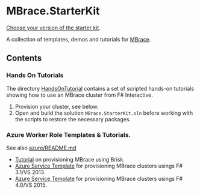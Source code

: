 # MBrace.StarterKit

[Choose your version of the starter kit](mbrace-versions.md).

A collection of templates, demos and tutorials for [MBrace](http://m-brace.net/).

## Contents

### Hands On Tutorials

The directory [HandsOnTutorial](HandsOnTutorial) contains a set of scripted 
hands-on tutorials showing how to use an MBrace cluster from F# Interactive.

1. Provision your cluster, see below.
2. Open and build the solution ``MBrace.StarterKit.sln`` before working with the scripts
   to restore the necessary packages.

### Azure Worker Role Templates & Tutorials.

See also [azure/README.md](azure/README.md)

* [Tutorial](azure/brisk-tutorial.md) on provisioning MBrace using Brisk.
* [Azure Service Template](azure/MBrace.Azure.Service.VS2013.sln) for provisioning MBrace clusters usings F# 3.1/VS 2013.
* [Azure Service Template](azure/MBrace.Azure.Service.VS2015.sln) for provisioning MBrace clusters usings F# 4.0/VS 2015.

